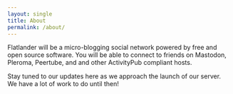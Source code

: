 ```yaml
---
layout: single
title: About
permalink: /about/
---
```


Flatlander will be a micro-blogging social network powered by free and open source software. You will be able to connect to friends on Mastodon, Pleroma, Peertube, and and other ActivityPub compliant hosts.

Stay tuned to our updates here as we approach the launch of our server. We have a lot of work to do until then!
